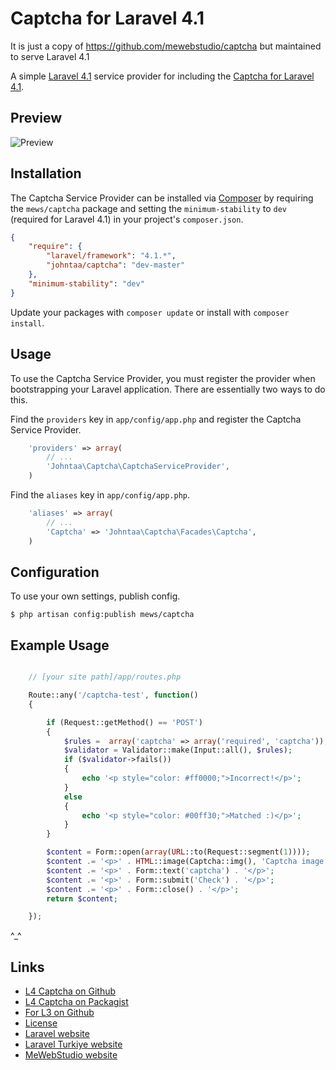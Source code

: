 # Captcha for Laravel 4.1
It is just a copy of https://github.com/mewebstudio/captcha but maintained to serve Laravel 4.1

A simple [Laravel 4.1](http://laravel.com/) service provider for including the [Captcha for Laravel 4.1](https://github.com/mewebstudio/captcha).

## Preview
![Preview](http://i.imgur.com/kfXYhlk.jpg?1)



## Installation



The Captcha Service Provider can be installed via [Composer](http://getcomposer.org) by requiring the
`mews/captcha` package and setting the `minimum-stability` to `dev` (required for Laravel 4.1) in your
project's `composer.json`.

```json
{
    "require": {
        "laravel/framework": "4.1.*",
        "johntaa/captcha": "dev-master" 
    },
    "minimum-stability": "dev"
}
```

Update your packages with ```composer update``` or install with ```composer install```.

## Usage

To use the Captcha Service Provider, you must register the provider when bootstrapping your Laravel application. There are
essentially two ways to do this.

Find the `providers` key in `app/config/app.php` and register the Captcha Service Provider.

```php
    'providers' => array(
        // ...
        'Johntaa\Captcha\CaptchaServiceProvider',
    )
```

Find the `aliases` key in `app/config/app.php`.

```php
    'aliases' => array(
        // ...
        'Captcha' => 'Johntaa\Captcha\Facades\Captcha',
    )
```

## Configuration

To use your own settings, publish config.

```$ php artisan config:publish mews/captcha```

## Example Usage

```php

    // [your site path]/app/routes.php

    Route::any('/captcha-test', function()
    {

        if (Request::getMethod() == 'POST')
        {
            $rules =  array('captcha' => array('required', 'captcha'));
            $validator = Validator::make(Input::all(), $rules);
            if ($validator->fails())
            {
                echo '<p style="color: #ff0000;">Incorrect!</p>';
            }
            else
            {
                echo '<p style="color: #00ff30;">Matched :)</p>';
            }
        }

        $content = Form::open(array(URL::to(Request::segment(1))));
        $content .= '<p>' . HTML::image(Captcha::img(), 'Captcha image') . '</p>';
        $content .= '<p>' . Form::text('captcha') . '</p>';
        $content .= '<p>' . Form::submit('Check') . '</p>';
        $content .= '<p>' . Form::close() . '</p>';
        return $content;

    });
```

^_^

## Links

* [L4 Captcha on Github](https://github.com/mewebstudio/captcha)
* [L4 Captcha on Packagist](https://packagist.org/packages/mews/captcha)
* [For L3 on Github](https://github.com/mewebstudio/mecaptcha)
* [License](http://www.opensource.org/licenses/mit-license.php)
* [Laravel website](http://laravel.com)
* [Laravel Turkiye website](http://www.laravel.gen.tr)
* [MeWebStudio website](http://www.mewebstudio.com)
